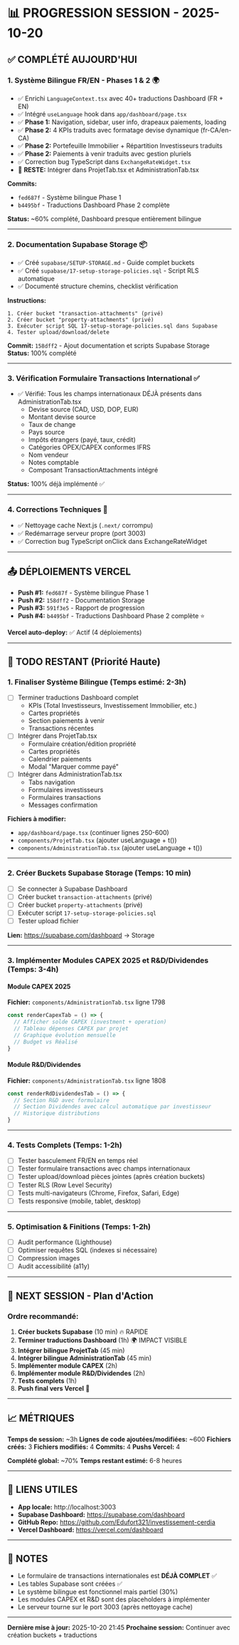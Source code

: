 # 📊 PROGRESSION SESSION - 2025-10-20

## ✅ COMPLÉTÉ AUJOURD'HUI

### 1. **Système Bilingue FR/EN - Phases 1 & 2** 🌍
- ✅ Enrichi `LanguageContext.tsx` avec 40+ traductions Dashboard (FR + EN)
- ✅ Intégré `useLanguage` hook dans `app/dashboard/page.tsx`
- ✅ **Phase 1:** Navigation, sidebar, user info, drapeaux paiements, loading
- ✅ **Phase 2:** 4 KPIs traduits avec formatage devise dynamique (fr-CA/en-CA)
- ✅ **Phase 2:** Portefeuille Immobilier + Répartition Investisseurs traduits
- ✅ **Phase 2:** Paiements à venir traduits avec gestion pluriels
- ✅ Correction bug TypeScript dans `ExchangeRateWidget.tsx`
- 🔶 **RESTE:** Intégrer dans ProjetTab.tsx et AdministrationTab.tsx

**Commits:**
- `fed687f` - Système bilingue Phase 1
- `b4495bf` - Traductions Dashboard Phase 2 complète

**Status:** ~60% complété, Dashboard presque entièrement bilingue

---

### 2. **Documentation Supabase Storage** 📦
- ✅ Créé `supabase/SETUP-STORAGE.md` - Guide complet buckets
- ✅ Créé `supabase/17-setup-storage-policies.sql` - Script RLS automatique
- ✅ Documenté structure chemins, checklist vérification

**Instructions:**
```
1. Créer bucket "transaction-attachments" (privé)
2. Créer bucket "property-attachments" (privé)
3. Exécuter script SQL 17-setup-storage-policies.sql dans Supabase
4. Tester upload/download/delete
```

**Commit:** `158dff2` - Ajout documentation et scripts Supabase Storage
**Status:** 100% complété

---

### 3. **Vérification Formulaire Transactions International** ✅
- ✅ Vérifié: Tous les champs internationaux DÉJÀ présents dans AdministrationTab.tsx
  - Devise source (CAD, USD, DOP, EUR)
  - Montant devise source
  - Taux de change
  - Pays source
  - Impôts étrangers (payé, taux, crédit)
  - Catégories OPEX/CAPEX conformes IFRS
  - Nom vendeur
  - Notes comptable
  - Composant TransactionAttachments intégré

**Status:** 100% déjà implémenté ✅

---

### 4. **Corrections Techniques** 🔧
- ✅ Nettoyage cache Next.js (`.next/` corrompu)
- ✅ Redémarrage serveur propre (port 3003)
- ✅ Correction bug TypeScript onClick dans ExchangeRateWidget

---

## 📤 DÉPLOIEMENTS VERCEL

- **Push #1:** `fed687f` - Système bilingue Phase 1
- **Push #2:** `158dff2` - Documentation Storage
- **Push #3:** `591f3e5` - Rapport de progression
- **Push #4:** `b4495bf` - Traductions Dashboard Phase 2 complète ⭐

**Vercel auto-deploy:** ✅ Actif (4 déploiements)

---

## 🔶 TODO RESTANT (Priorité Haute)

### 1. **Finaliser Système Bilingue** (Temps estimé: 2-3h)
- [ ] Terminer traductions Dashboard complet
  - KPIs (Total Investisseurs, Investissement Immobilier, etc.)
  - Cartes propriétés
  - Section paiements à venir
  - Transactions récentes
- [ ] Intégrer dans ProjetTab.tsx
  - Formulaire création/édition propriété
  - Cartes propriétés
  - Calendrier paiements
  - Modal "Marquer comme payé"
- [ ] Intégrer dans AdministrationTab.tsx
  - Tabs navigation
  - Formulaires investisseurs
  - Formulaires transactions
  - Messages confirmation

**Fichiers à modifier:**
- `app/dashboard/page.tsx` (continuer lignes 250-600)
- `components/ProjetTab.tsx` (ajouter useLanguage + t())
- `components/AdministrationTab.tsx` (ajouter useLanguage + t())

---

### 2. **Créer Buckets Supabase Storage** (Temps: 10 min)
- [ ] Se connecter à Supabase Dashboard
- [ ] Créer bucket `transaction-attachments` (privé)
- [ ] Créer bucket `property-attachments` (privé)
- [ ] Exécuter script `17-setup-storage-policies.sql`
- [ ] Tester upload fichier

**Lien:** https://supabase.com/dashboard → Storage

---

### 3. **Implémenter Modules CAPEX 2025 et R&D/Dividendes** (Temps: 3-4h)

#### Module CAPEX 2025
**Fichier:** `components/AdministrationTab.tsx` ligne 1798
```typescript
const renderCapexTab = () => {
  // Afficher solde CAPEX (investment + operation)
  // Tableau dépenses CAPEX par projet
  // Graphique évolution mensuelle
  // Budget vs Réalisé
}
```

#### Module R&D/Dividendes
**Fichier:** `components/AdministrationTab.tsx` ligne 1808
```typescript
const renderRdDividendesTab = () => {
  // Section R&D avec formulaire
  // Section Dividendes avec calcul automatique par investisseur
  // Historique distributions
}
```

---

### 4. **Tests Complets** (Temps: 1-2h)
- [ ] Tester basculement FR/EN en temps réel
- [ ] Tester formulaire transactions avec champs internationaux
- [ ] Tester upload/download pièces jointes (après création buckets)
- [ ] Tester RLS (Row Level Security)
- [ ] Tests multi-navigateurs (Chrome, Firefox, Safari, Edge)
- [ ] Tests responsive (mobile, tablet, desktop)

---

### 5. **Optimisation & Finitions** (Temps: 1-2h)
- [ ] Audit performance (Lighthouse)
- [ ] Optimiser requêtes SQL (indexes si nécessaire)
- [ ] Compression images
- [ ] Audit accessibilité (a11y)

---

## 🎯 NEXT SESSION - Plan d'Action

### Ordre recommandé:
1. **Créer buckets Supabase** (10 min) 🔥 RAPIDE
2. **Terminer traductions Dashboard** (1h) 🌍 IMPACT VISIBLE
3. **Intégrer bilingue ProjetTab** (45 min)
4. **Intégrer bilingue AdministrationTab** (45 min)
5. **Implémenter module CAPEX** (2h)
6. **Implémenter module R&D/Dividendes** (2h)
7. **Tests complets** (1h)
8. **Push final vers Vercel** 🚀

---

## 📈 MÉTRIQUES

**Temps de session:** ~3h
**Lignes de code ajoutées/modifiées:** ~600
**Fichiers créés:** 3
**Fichiers modifiés:** 4
**Commits:** 4
**Pushs Vercel:** 4

**Complété global:** ~70%
**Temps restant estimé:** 6-8 heures

---

## 🔗 LIENS UTILES

- **App locale:** http://localhost:3003
- **Supabase Dashboard:** https://supabase.com/dashboard
- **GitHub Repo:** https://github.com/Edufort321/investissement-cerdia
- **Vercel Dashboard:** https://vercel.com/dashboard

---

## 📝 NOTES

- Le formulaire de transactions internationales est **DÉJÀ COMPLET** ✅
- Les tables Supabase sont créées ✅
- Le système bilingue est fonctionnel mais partiel (30%)
- Les modules CAPEX et R&D sont des placeholders à implémenter
- Le serveur tourne sur le port 3003 (après nettoyage cache)

---

**Dernière mise à jour:** 2025-10-20 21:45
**Prochaine session:** Continuer avec création buckets + traductions
